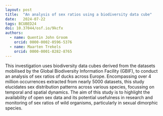 ```yaml
---
layout: post
title:  "An analysis of sex ratios using a biodiversity data cube"
date:   2024-07-22
tags: BCUBED24
doi: 10.37044/osf.io/9kcfx
authors:
  - name: Quentin John Groom
    orcid: 0000-0002-0596-5376
  - name: Maarten Trekels
    orcid: 0000-0001-8282-8765
---
```


This investigation uses biodiversity data cubes derived from the datasets mobilised by the Global Biodiversity Information Facility (GBIF), to conduct an analysis of sex ratios of ducks across Europe. Encompassing over 4 million occurrences extracted from nearly 5000 datasets, this study elucidates sex distribution patterns across various species, focussing on temporal and spatial dynamics. The aim of this study is to highlight the availability of open sex data and its potential usefulness in research and monitoring of sex ratios of wild organisms, particularly in sexual dimorphic species.

